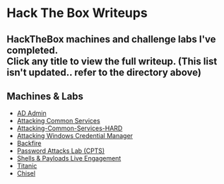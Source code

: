 # Hack The Box Writeups

HackTheBox machines and challenge labs I've completed.  
Click any title to view the full writeup.
(This list isn't updated.. refer to the directory above)
---

## Machines & Labs
- [AD Admin](AD-Admin_Lab.md)
- [Attacking Common Services](Attacking-Common-Services-HARD.md)
- [Attacking-Common-Services-HARD](Attacking-Common-Services-HARD.md
)
- [Attacking Windows Credential Manager](Attacking_Windows_Credential%20_Manager.md)
- [Backfire](Backfire.md)
- [Password Attacks Lab (CPTS)](Password-Attacks-Lab-CPTS.md)
- [Shells & Payloads Live Engagement](Shells%26Payloads-Live-Engagement.md)  <!-- encode & as %26 -->
- [Titanic](Titanic.md)
- [Chisel](HacktheBox/how-to-chisel.md)
